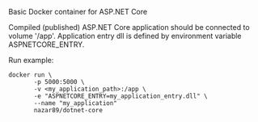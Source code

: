 Basic Docker container for ASP.NET Core

Compiled (published) ASP.NET Core application should be connected to volume '/app'.
Application entry dll is defined by environment variable ASPNETCORE_ENTRY.

Run example:
```
docker run \
       -p 5000:5000 \
       -v <my_application_path>:/app \
       -e "ASPNETCORE_ENTRY=my_application_entry.dll" \
       --name "my_application" 
       nazar89/dotnet-core
```
